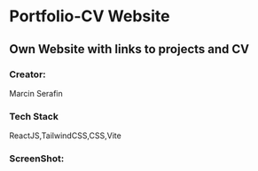 <body>

# Portfolio-CV Website
## Own Website with links to projects and CV
### Creator:
  Marcin Serafin
### Tech Stack
  ReactJS,TailwindCSS,CSS,Vite
### ScreenShot:

</body>
